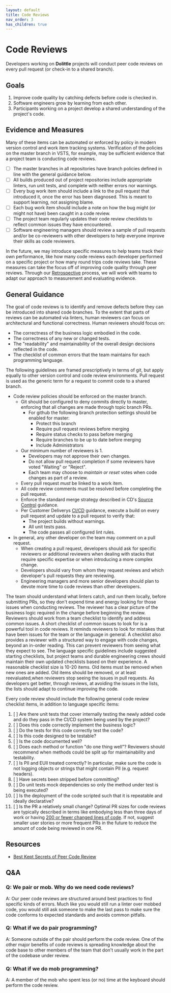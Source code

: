 ```yaml
---
layout: default
title: Code Reviews
nav_order: 3
has_children: true
---
```

# Code Reviews

Developers working on **Dolittle** projects will conduct peer code reviews on every pull request (or check-in to a shared branch).

## Goals

1.  Improve code quality by catching defects before code is checked in.
1.  Software engineers grow by learning from each other.
1.  Participants working on a project develop a shared understanding of the project's code.

## Evidence and Measures

Many of these items can be automated or enforced by policy in modern version control and work item tracking systems. Verification of the policies on the master branch in VSTS, for example, may be sufficient evidence that a project team is conducting code reviews.

-   [ ] The master branches in all repositories have branch policies defined in line with the general guidance below.
-   [ ] All builds produced out of project repositories include appropriate linters, run unit tests, and complete with neither errors nor warnings.
-   [ ] Every bug work item should include a link to the pull request that introduced it, once the error has been diagnosed. This is meant to support learning, not assigning blame.
-   [ ] Each bug work item should include a note on how the bug might (or might not have) been caught in a code review.
-   [ ] The project team regularly updates their code review checklists to reflect common issues they have encountered.
-   [ ] Software engineering managers should review a sample of pull requests and/or be co-reviewers with other developers to help everyone improve their skills as code reviewers.

In the future, we may introduce specific measures to help teams track their own performance, like how many code reviews each developer performed on a specific project or how many round trips code reviews take. These measures can take the focus off of improving code quality through peer reviews. Through our [Retrospective](../Engineering/Retrospectives.md) process, we will work with teams to adapt our approach to measurement and evaluating evidence.

## General Guidance

The goal of code reviews is to identify and remove defects before they can be introduced into shared code branches. To the extent that parts of reviews can be automated via linters, human reviewers can focus on architectural and functional correctness. Human reviewers should focus on:

-   The correctness of the business logic embodied in the code.
-   The correctness of any new or changed tests.
-   The "readability" and maintainability of the overall design decisions reflected in the code.
-   The checklist of common errors that the team maintains for each programming language.

The following guidelines are framed prescriptively in terms of git, but apply equally to other version control and code review environments. Pull request is used as the generic term for a request to commit code to a shared branch.

-   Code review policies should be enforced on the master branch.
    -   Git should be configured to deny commits directly to master, enforcing that all changes are made through topic branch PRs.
        -   For github the following branch protection settings should be enabled for master:
            -   Protect this branch
            -   Require pull request reviews before merging
            -   Require status checks to pass before merging
            -   Require branches to be up to date before merging
            -   Include Administrators
    -   Our minimum number of reviewers is 1.
        -   Developers may not approve their own changes.
        -   Do not allow pull request completion if some reviewers have voted "Waiting" or "Reject".
        -   Each team may choose to _maintain or reset_ votes when code changes as part of a review.
    -   Every pull request _must_ be linked to a work item.
    -   All code review comments must be resolved before completing the pull request.
    -   Enforce the standard merge strategy described in CD's [Source Control](../Engineering/SourceControl.md) guidance.
    -   Per Customer Deliverys [CI/CD](../BestPractices/CICD.md) guidance, execute a build on every pull request and update to a pull request to verify that:
        -   The project builds without warnings.
        -   All unit tests pass.
        -   The code passes all configured lint rules.
-   In general, any other developer on the team may comment on a pull request.
    -   When creating a pull request, developers should ask for specific reviewers or additional reviewers when dealing with stacks that require specific expertise or when introducing a more complex change.
    -   Developers should vary from whom they request reviews and which developer's pull requests they are reviewing.
    -   Engineering managers and more senior developers should plan to devote more time to code reviews than other developers.

The team should understand what linters catch, and run them locally, before submitting PRs, so they don't expend time and energy looking for those issues when conducting reviews. The reviewer has a clear picture of the business logic required in the change before beginning the review. Reviewers should work from a team checklist to identify and address common issues. A short checklist of common issues to look for is a powerful tool in code reviews. It reminds reviewers to look for mistakes that have been issues for the team or the language in general. A checklist also provides a reviewer with a structured way to engage with code changes, beyond an in-order reading. This can prevent reviewers from seeing what they expect to see. The language specific guidelines include suggested starting checklists, but project teams and durable engineering crews should maintain their own updated checklists based on their experience. A reasonable checklist size is 10-20 items. Old items must be removed when new ones are added. Old items should be removed, or at least reevaluated,when reviewers stop seeing the issues in pull requests. As developers get better, through reviews, at avoiding the issues in the lists, the lists should adapt to continue improving the code.

Every code review should include the following general code review checklist items, in addition to language specific items:

1.  [ ] Are there unit tests that cover internally testing the newly added code and do they pass in the CI/CD system being used by the project?
1.  [ ] Does this code correctly implement the business logic?
1.  [ ] Do the tests for this code correctly test the code?
1.  [ ] Is this code designed to be testable?
1.  [ ] Is the code documented well?
1.  [ ] Does each method or function "do one thing well"? Reviewers should recommend when methods could be split up for maintainability and testability.
1.  [ ] Is PII and EUII treated correctly? In particular, make sure the code is not logging objects or strings that might contain PII (e.g. request headers).
1.  [ ] Have secrets been stripped before committing?
1.  [ ] Do unit tests mock dependencies so only the method under test is being executed?
1.  [ ] Is the deployment of the code scripted such that it is repeatable and ideally declarative?
1.  [ ] Is the PR a relatively small change? Optimal PR sizes for code reviews are typically described in terms like embodying less than three days of work or having [200 or fewer changed lines of code](https://smallbusinessprogramming.com/optimal-pull-request-size/). If not, suggest smaller user stories or more frequent PRs in the future to reduce the amount of code being reviewed in one PR.

## Resources

-   [Best Kept Secrets of Peer Code Review](https://smartbear.com/SmartBear/media/pdfs/best-kept-secrets-of-peer-code-review.pdf)

## Q&A

### Q: We pair or mob. Why do we need code reviews?

A: Our peer code reviews are structured around best practices to find specific kinds of errors. Much like you would still run a linter over mobbed code, you would still ask someone to make the last pass to make sure the code conforms to expected standards and avoids common pitfalls.

### Q: What if we do pair programming?

A: Someone outside of the pair should perform the code review. One of the other major benefits of code reviews is spreading knowledge about the code base to other members of the team that don't usually work in the part of the codebase under review.

### Q: What if we do mob programming?

A: A member of the mob who spent less (or no) time at the keyboard should perform the code review.
